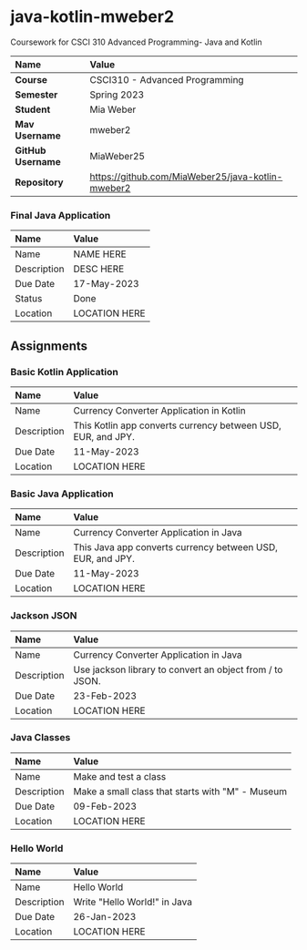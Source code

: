 # java-kotlin-mweber2
Coursework for CSCI 310 Advanced Programming- Java and Kotlin

| Name | Value |
|:---|:---|
| **Course** | CSCI310 - Advanced Programming |
| **Semester** | Spring 2023 |
| **Student** | Mia Weber |
| **Mav Username**            | mweber2 |
| **GitHub Username**         | MiaWeber25 |
| **Repository**          | https://github.com/MiaWeber25/java-kotlin-mweber2 |

### Final Java Application

| Name | Value |
| :--- | :--- |
| Name | NAME HERE |
| Description | DESC HERE |
| Due Date | 17-May-2023 |
| Status | Done |
| Location | LOCATION HERE |

## Assignments 

### Basic Kotlin Application

| Name | Value |
| :--- | :--- |
| Name | Currency Converter Application in Kotlin |
| Description | This Kotlin app converts currency between USD, EUR, and JPY. |
| Due Date | 11-May-2023 |
| Location | LOCATION HERE |

### Basic Java Application

| Name | Value |
| :--- | :--- |
| Name | Currency Converter Application in Java |
| Description | This Java app converts currency between USD, EUR, and JPY. |
| Due Date | 11-May-2023 |
| Location | LOCATION HERE |

### Jackson JSON

| Name | Value |
| :--- | :--- |
| Name | Currency Converter Application in Java |
| Description | Use jackson library to convert an object from / to JSON. |
| Due Date | 23-Feb-2023 |
| Location | LOCATION HERE |

### Java Classes

| Name | Value |
| :--- | :--- |
| Name | Make and test a class |
| Description | Make a small class that starts with "M" - Museum |
| Due Date | 09-Feb-2023 |
| Location | LOCATION HERE |

### Hello World

| Name | Value |
| :--- | :--- |
| Name | Hello World |
| Description | Write "Hello World!" in Java |
| Due Date | 26-Jan-2023 |
| Location | LOCATION HERE |
